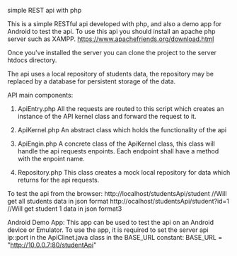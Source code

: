 simple REST api with php

This is a simple RESTful api developed with php, and also a demo app for Android to test the api.
To use this api you should install an apache php server such as XAMPP.
https://www.apachefriends.org/download.html

Once you've installed the server you can clone the project to the server htdocs directory.

The api uses a local repository of students data, the repository may be replaced by a database for persistent storage of the data.

API main components:
1. ApiEntry.php
All the requests are routed to this script which creates an instance of the API kernel class and forward the request to it. 

2. ApiKernel.php
An abstract class which holds the functionality of the api

3. ApiEngin.php
A concrete class of the ApiKernel class, this class will handle the api requests enpoints.
Each endpoint shall have a method with the enpoint name. 

4. Repository.php
This class creates a mock local repository for data which returns for the api requests. 


To test the api from the browser:
http://localhost/studentsApi/student          //Will get all students data in json format
http://ocalhost/studentsApi/student?id=1      //Will get student 1 data in json format3


Android Demo App:
This app can be used to test the api on an Android device or Emulator. 
To use the app, it is required to set the server api ip::port in the ApiClinet.java class in the BASE_URL constant:
BASE_URL = "http://10.0.0.7:80/studentApi"



